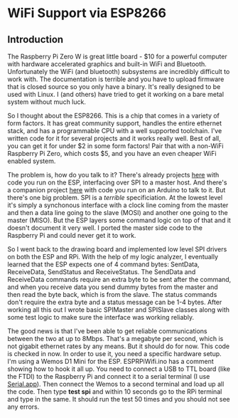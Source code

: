 # WiFi Support via ESP8266

## Introduction
The Raspberry Pi Zero W is great little board - $10 for a powerful computer with hardware accelerated graphics and built-in WiFi and Bluetooth. Unfortunately the WiFi (and bluetooth) subsystems are incredibly difficult to work with. The documentation is terrible and you have to upload firmware that is closed source so you only have a binary. It's really designed to be used with Linux. I (and others) have tried to get it working on a bare metal system without much luck.

So I thought about the ESP8266. This is a chip that comes in a variety of form factors. It has great community support, handles the entire ethernet stack, and has a programmable CPU with a well supported toolchain. I've written code for it for several projects and it works really well. Best of all, you can get it for under $2 in some form factors! Pair that with a non-WiFi Raspberry Pi Zero, which costs $5, and you have an even cheaper WiFi enabled system.

The problem is, how do you talk to it? There's already projects [here](https://github.com/JiriBilek/WiFiSpiESP) with code you run on the ESP, interfacing over SPI to a master host. And there's a companion project [here](https://github.com/JiriBilek/WiFiSpi) with code you run on an Arduino to talk to it. But there's one big problem. SPI is a _terrible_ specificiation. At the lowest level it's simply a synchonous interface with a clock line coming from the master and then a data line going to the slave (MOSI) and another one going to the master (MISO). But the ESP layers some command logic on top of that and it doesn't document it very well. I ported the master side code to the Raspberry Pi and could never get it to work. 

So I went back to the drawing board and implemented low level SPI drivers on both the ESP and RPi. With the help of my logic analyzer, I eventually learned that the ESP expects one of 4 command bytes: SentData, ReceiveData, SendStatus and ReceiveStatus. The SendData and ReceiveData commands require an extra byte to be sent after the command, and when you receive data you send dummy bytes from the master and then read the byte back, which is from the slave. The status commands don't require the extra byte and a status message can be 1-4 bytes. After working all this out I wrote basic SPIMaster and SPISlave classes along with some test logic to make sure the interface was working reliably. 

The good news is that I've been able to get reliable communications between the two at up to 8Mbps. That's a megabyte per second, which is not gigabit ethernet rates by any means. But it should do for now. This code is checked in now. In order to use it, you need a specific hardware setup. I'm using a Wemos D1 Mini for the ESP. ESPRPiWifi.ino has a comment showing how to hook it all up. You need to connect a USB to TTL board (like the FTDI) to the Raspberry Pi and connect it to a serial terminal (I use [Serial.app](https://www.decisivetactics.com/products/serial/)). Then connect the Wemos to a second terminal and load up all the code. Then type **test spi** and within 10 seconds go to the RPi terminal and type in the same. It should run the test 50 times and you should not see any errors.
